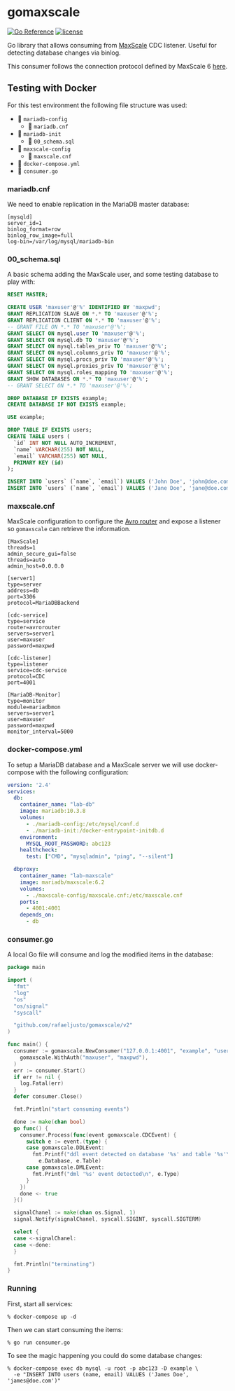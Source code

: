 # gomaxscale

[![Go Reference](https://pkg.go.dev/badge/github.com/rafaeljusto/gomaxscale/v2.svg)](https://pkg.go.dev/github.com/rafaeljusto/gomaxscale/v2)
[![license](http://img.shields.io/badge/license-MIT-blue.svg)](https://raw.githubusercontent.com/rafaeljusto/gomaxscale/master/LICENSE)

Go library that allows consuming from [MaxScale](https://mariadb.com/kb/en/maxscale/)
CDC listener. Useful for detecting database changes via binlog.

This consumer follows the connection protocol defined by MaxScale 6
[here](https://mariadb.com/kb/en/mariadb-maxscale-6-change-data-capture-cdc-protocol/).

## Testing with Docker

For this test environment the following file structure was used:

* 📂 `mariadb-config`
  - 📄 `mariadb.cnf`
* 📂 `mariadb-init`
  - 📄 `00_schema.sql`
* 📂 `maxscale-config`
  - 📄 `maxscale.cnf`
* 📄 `docker-compose.yml`
* 📄 `consumer.go`

### mariadb.cnf

We need to enable replication in the MariaDB master database:
```dosini
[mysqld]
server_id=1
binlog_format=row
binlog_row_image=full
log-bin=/var/log/mysql/mariadb-bin
```

### 00_schema.sql

A basic schema adding the MaxScale user, and some testing database to play with:

```sql
RESET MASTER;

CREATE USER 'maxuser'@'%' IDENTIFIED BY 'maxpwd';
GRANT REPLICATION SLAVE ON *.* TO 'maxuser'@'%';
GRANT REPLICATION CLIENT ON *.* TO 'maxuser'@'%';
-- GRANT FILE ON *.* TO 'maxuser'@'%';
GRANT SELECT ON mysql.user TO 'maxuser'@'%';
GRANT SELECT ON mysql.db TO 'maxuser'@'%';
GRANT SELECT ON mysql.tables_priv TO 'maxuser'@'%';
GRANT SELECT ON mysql.columns_priv TO 'maxuser'@'%';
GRANT SELECT ON mysql.procs_priv TO 'maxuser'@'%';
GRANT SELECT ON mysql.proxies_priv TO 'maxuser'@'%';
GRANT SELECT ON mysql.roles_mapping TO 'maxuser'@'%';
GRANT SHOW DATABASES ON *.* TO 'maxuser'@'%';
-- GRANT SELECT ON *.* TO 'maxuser'@'%';

DROP DATABASE IF EXISTS example;
CREATE DATABASE IF NOT EXISTS example;

USE example;

DROP TABLE IF EXISTS users;
CREATE TABLE users (
  `id` INT NOT NULL AUTO_INCREMENT,
  `name` VARCHAR(255) NOT NULL,
  `email` VARCHAR(255) NOT NULL,
  PRIMARY KEY (id)
);

INSERT INTO `users` (`name`, `email`) VALUES ('John Doe', 'john@doe.com');
INSERT INTO `users` (`name`, `email`) VALUES ('Jane Doe', 'jane@doe.com');
```

### maxscale.cnf

MaxScale configuration to configure the [Avro router](https://mariadb.com/kb/en/mariadb-maxscale-6-avrorouter/)
and expose a listener so `gomaxscale` can retrieve the information.

```dosini
[MaxScale]
threads=1
admin_secure_gui=false
threads=auto
admin_host=0.0.0.0

[server1]
type=server
address=db
port=3306
protocol=MariaDBBackend

[cdc-service]
type=service
router=avrorouter
servers=server1
user=maxuser
password=maxpwd

[cdc-listener]
type=listener
service=cdc-service
protocol=CDC
port=4001

[MariaDB-Monitor]
type=monitor
module=mariadbmon
servers=server1
user=maxuser
password=maxpwd
monitor_interval=5000
```

### docker-compose.yml

To setup a MariaDB database and a MaxScale server we will use docker-compose
with the following configuration:

```yaml
version: '2.4'
services:
  db:
    container_name: "lab-db"
    image: mariadb:10.3.8
    volumes:
      - ./mariadb-config:/etc/mysql/conf.d
      - ./mariadb-init:/docker-entrypoint-initdb.d
    environment:
      MYSQL_ROOT_PASSWORD: abc123
    healthcheck:
      test: ["CMD", "mysqladmin", "ping", "--silent"]

  dbproxy:
    container_name: "lab-maxscale"
    image: mariadb/maxscale:6.2
    volumes:
      - ./maxscale-config/maxscale.cnf:/etc/maxscale.cnf
    ports:
      - 4001:4001
    depends_on:
      - db
```

### consumer.go

A local Go file will consume and log the modified items in the database:

```go
package main

import (
  "fmt"
  "log"
  "os"
  "os/signal"
  "syscall"

  "github.com/rafaeljusto/gomaxscale/v2"
)

func main() {
  consumer := gomaxscale.NewConsumer("127.0.0.1:4001", "example", "users",
    gomaxscale.WithAuth("maxuser", "maxpwd"),
  )
  err := consumer.Start()
  if err != nil {
    log.Fatal(err)
  }
  defer consumer.Close()

  fmt.Println("start consuming events")

  done := make(chan bool)
  go func() {
    consumer.Process(func(event gomaxscale.CDCEvent) {
      switch e := event.(type) {
      case gomaxscale.DDLEvent:
        fmt.Printf("ddl event detected on database '%s' and table '%s'\n",
          e.Database, e.Table)
      case gomaxscale.DMLEvent:
        fmt.Printf("dml '%s' event detected\n", e.Type)
      }
    })
    done <- true
  }()

  signalChanel := make(chan os.Signal, 1)
  signal.Notify(signalChanel, syscall.SIGINT, syscall.SIGTERM)

  select {
  case <-signalChanel:
  case <-done:
  }

  fmt.Println("terminating")
}
```

### Running

First, start all services:
```
% docker-compose up -d
```

Then we can start consuming the items:
```
% go run consumer.go
```

To see the magic happening you could do some database changes:
```
% docker-compose exec db mysql -u root -p abc123 -D example \
  -e "INSERT INTO users (name, email) VALUES ('James Doe', 'james@doe.com')"
```